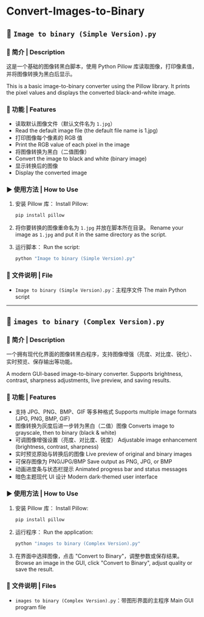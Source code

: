 # Convert-Images-to-Binary

## 🧾 `Image to binary (Simple Version).py`

### 📌 简介 | Description

这是一个基础的图像转黑白脚本，使用 Python Pillow 库读取图像，打印像素值，并将图像转换为黑白后显示。

This is a basic image-to-binary converter using the Pillow library. It prints the pixel values and displays the converted black-and-white image.

### 🚀 功能 | Features

* 读取默认图像文件（默认文件名为 `1.jpg`）
* Read the default image file (the default file name is 1.jpg)
* 打印图像每个像素的 RGB 值
* Print the RGB value of each pixel in the image
* 将图像转换为黑白（二值图像）
* Convert the image to black and white (binary image)
* 显示转换后的图像
* Display the converted image

### ▶️ 使用方法 | How to Use

1. 安装 Pillow 库：
   Install Pillow:

   ```bash
   pip install pillow
   ```

2. 将你要转换的图像重命名为 `1.jpg` 并放在脚本所在目录。
   Rename your image as `1.jpg` and put it in the same directory as the script.

3. 运行脚本：
   Run the script:

   ```bash
   python "Image to binary (Simple Version).py"
   ```

### 📁 文件说明 | File

* `Image to binary (Simple Version).py`：主程序文件
  The main Python script

---

## 🧾 `images to binary (Complex Version).py`

### 📌 简介 | Description

一个拥有现代化界面的图像转黑白程序，支持图像增强（亮度、对比度、锐化）、实时预览、保存输出等功能。

A modern GUI-based image-to-binary converter. Supports brightness, contrast, sharpness adjustments, live preview, and saving results.

### 🚀 功能 | Features

* 支持 JPG、PNG、BMP、GIF 等多种格式
  Supports multiple image formats (JPG, PNG, BMP, GIF)
* 图像转换为灰度后进一步转为黑白（二值）图像
  Converts image to grayscale, then to binary (black & white)
* 可调图像增强设置（亮度、对比度、锐度）
  Adjustable image enhancement (brightness, contrast, sharpness)
* 实时预览原始与转换后的图像
  Live preview of original and binary images
* 可保存图像为 PNG/JPG/BMP
  Save output as PNG, JPG, or BMP
* 动画进度条与状态栏提示
  Animated progress bar and status messages
* 暗色主题现代 UI 设计
  Modern dark-themed user interface

### ▶️ 使用方法 | How to Use

1. 安装 Pillow 库：
   Install Pillow:

   ```bash
   pip install pillow
   ```

2. 运行程序：
   Run the application:

   ```bash
   python "images to binary (Complex Version).py"
   ```

3. 在界面中选择图像，点击 "Convert to Binary"，调整参数或保存结果。
   Browse an image in the GUI, click "Convert to Binary", adjust quality or save the result.

### 📁 文件说明 | Files

* `images to binary (Complex Version).py`：带图形界面的主程序
  Main GUI program file
